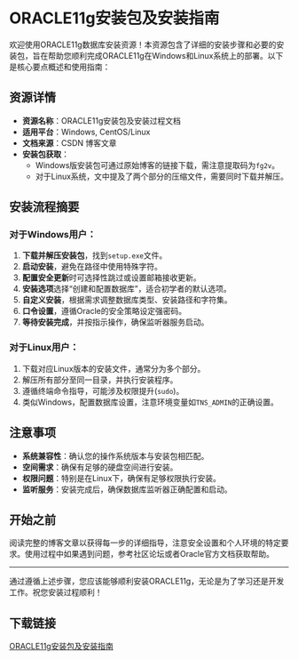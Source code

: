 # ORACLE11g安装包及安装指南

欢迎使用ORACLE11g数据库安装资源！本资源包含了详细的安装步骤和必要的安装包，旨在帮助您顺利完成ORACLE11g在Windows和Linux系统上的部署。以下是核心要点概述和使用指南：

## 资源详情

- **资源名称**：ORACLE11g安装包及安装过程文档
- **适用平台**：Windows, CentOS/Linux
- **文档来源**：CSDN 博客文章
- **安装包获取**：
  - Windows版安装包可通过原始博客的链接下载，需注意提取码为`fg2v`。
  - 对于Linux系统，文中提及了两个部分的压缩文件，需要同时下载并解压。

## 安装流程摘要

### 对于Windows用户：
1. **下载并解压安装包**，找到`setup.exe`文件。
2. **启动安装**，避免在路径中使用特殊字符。
3. **配置安全更新**时可选择性跳过或设置邮箱接收更新。
4. **安装选项**选择“创建和配置数据库”，适合初学者的默认选项。
5. **自定义安装**，根据需求调整数据库类型、安装路径和字符集。
6. **口令设置**，遵循Oracle的安全策略设定强密码。
7. **等待安装完成**，并按指示操作，确保监听器服务启动。

### 对于Linux用户：
1. 下载对应Linux版本的安装文件，通常分为多个部分。
2. 解压所有部分至同一目录，并执行安装程序。
3. 遵循终端命令指导，可能涉及权限提升(`sudo`)。
4. 类似Windows，配置数据库设置，注意环境变量如`TNS_ADMIN`的正确设置。

## 注意事项
- **系统兼容性**：确认您的操作系统版本与安装包相匹配。
- **空间需求**：确保有足够的硬盘空间进行安装。
- **权限问题**：特别是在Linux下，确保有足够权限执行安装。
- **监听服务**：安装完成后，确保数据库监听器正确配置和启动。

## 开始之前
阅读完整的博客文章以获得每一步的详细指导，注意安全设置和个人环境的特定要求。使用过程中如果遇到问题，参考社区论坛或者Oracle官方文档获取帮助。

---

通过遵循上述步骤，您应该能够顺利安装ORACLE11g，无论是为了学习还是开发工作。祝您安装过程顺利！

## 下载链接

[ORACLE11g安装包及安装指南](https://pan.quark.cn/s/93d1d98e863e)